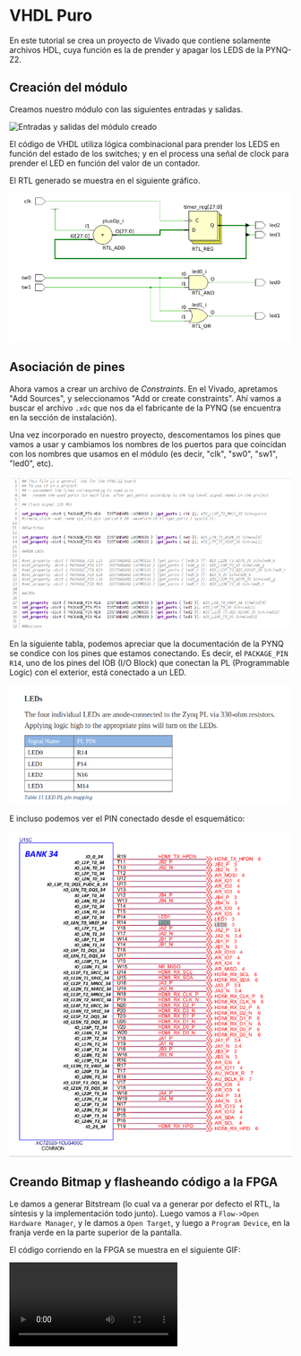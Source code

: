 # VHDL Puro

En este tutorial se crea un proyecto de Vivado que contiene solamente archivos HDL, cuya función es la de prender y apagar los LEDS de la PYNQ-Z2.

## Creación del módulo

Creamos nuestro módulo con las siguientes entradas y salidas.

![Entradas y salidas del módulo creado](/images/create_module_led.png)

El código de VHDL utiliza lógica combinacional para prender los LEDS en función del estado de los switches; y en el process una señal de clock para prender el LED en función del valor de un contador.

El RTL generado se muestra en el siguiente gráfico.

![RTL](images/rtl.png)

## Asociación de pines

Ahora vamos a crear un archivo de *Constraints*. En el Vivado, apretamos "Add Sources", y seleccionamos "Add or create constraints". Ahí vamos a buscar el archivo `.xdc` que nos da el fabricante de la PYNQ (se encuentra en la sección de instalación).

Una vez incorporado en nuestro proyecto, descomentamos los pines que vamos a usar y cambiamos los nombres de los puertos para que coincidan con los nombres que usamos en el módulo (es decir, "clk", "sw0", "sw1", "led0", etc).

![Modification of the .xdc file](images/xdc.png)

En la siguiente tabla, podemos apreciar que la documentación de la PYNQ se condice con los pines que estamos conectando. Es decir, el `PACKAGE_PIN R14`, uno de los pines del IOB (I/O Block) que conectan la PL (Programmable Logic) con el exterior, está conectado a un LED.

![Asociación de pines entre la PL y la PYNQ](images/pynq_leds.png)

E incluso podemos ver el PIN conectado desde el esquemático:

![Esquemático de la PYNQ](images/led_schematic.png)

## Creando Bitmap y flasheando código a la FPGA

Le damos a generar Bitstream (lo cual va a generar por defecto el RTL, la síntesis y la implementación todo junto). Luego vamos a `Flow->Open Hardware Manager`, y le damos a `Open Target`, y luego a `Program Device`, en la franja verde en la parte superior de la pantalla.

El código corriendo en la FPGA se muestra en el siguiente GIF:

<video src="images/example_running.mp4" controls title="FPGA running example"></video>